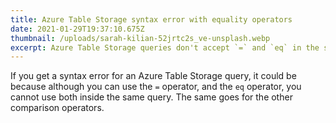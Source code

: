 ```yaml
---
title: Azure Table Storage syntax error with equality operators
date: 2021-01-29T19:37:10.675Z
thumbnail: /uploads/sarah-kilian-52jrtc2s_ve-unsplash.webp
excerpt: Azure Table Storage queries don't accept `=` and `eq` in the same query.
---
```

If you get a syntax error for an Azure Table Storage query, it could be because although you can use the `=` operator, and the `eq` operator, you cannot use both inside the same query. The same goes for the other comparison operators.